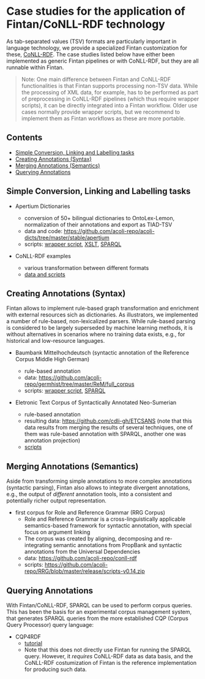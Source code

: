 # Case studies for the application of Fintan/CoNLL-RDF technology

As tab-separated values (TSV) formats are particularly important in language technology, we provide a specialized Fintan customization for these, [CoNLL-RDF](https://github.com/acoli-repo/conll-rdf).
The case studies listed below have either been implemented as generic Fintan pipelines or with CoNLL-RDF, but they are all runnable within Fintan.

> Note: One main difference between Fintan and CoNLL-RDF functionalities is that Fintan supports processing non-TSV data. 
> While the processing of XML data, for example, has to be performed as part of preprocessing in CoNLL-RDF pipelines (which thus require wrapper scripts), 
it can be directly integrated into a Fintan workflow. Older use cases normally provide wrapper scripts, but we recommend to implement 
them as Fintan workflows as these are more portable.

## Contents

  * [Simple Conversion, Linking and Labelling tasks](#simple-conversion-linking-and-labelling-tasks)
  * [Creating Annotations (Syntax)](#creating-annotations-syntax)
  * [Merging Annotations (Semantics)](#merging-annotations-semantics)
  * [Querying Annotations](#querying-annotations)

## Simple Conversion, Linking and Labelling tasks

- Apertium Dictionaries
  - conversion of 50+ bilingual dictionaries to OntoLex-Lemon, normalization of their annotations and export as TIAD-TSV
  - data and code: https://github.com/acoli-repo/acoli-dicts/tree/master/stable/apertium
  - scripts: [wrapper script](https://github.com/acoli-repo/acoli-dicts/blob/master/stable/apertium/build.sh), [XSLT](https://github.com/acoli-repo/acoli-dicts/blob/master/stable/apertium/dix2trans-ttl.xsl), [SPARQL](https://github.com/acoli-repo/acoli-dicts/blob/master/stable/apertium/ontolex2tsv.sparql)

- CoNLL-RDF examples
  - various transformation between different formats
  - [data and scripts](https://github.com/acoli-repo/conll-rdf/tree/master/examples)

## Creating Annotations (Syntax)

Fintan allows to implement rule-based graph transformation and enrichment with external resources sich as dictionaries. As illustrators, we implemented a number of rule-based, non-lexicalized parsers. While rule-based parsing is considered to be largely superseded by machine learning methods, it is without alternatives in scenarios where no training data exists, e.g., for historical and low-resource languages.

- Baumbank Mittelhochdeutsch (syntactic annotation of the Reference Corpus Middle High German)
  - rule-based annotation
  - data: https://github.com/acoli-repo/germhist/tree/master/ReM/full_corpus
  - scripts: [wrapper script](https://github.com/acoli-repo/germhist/blob/master/ReM/Makefile), [SPARQL](https://github.com/acoli-repo/germhist/tree/master/ReM/res/sparql)
  
- Eletronic Text Corpus of Syntactically Annotated Neo-Sumerian
  - rule-based annotation
  - resulting data: https://github.com/cdli-gh/ETCSANS
    (note that this data results from merging the results of several techniques, one of them was rule-based annotation with SPARQL, another one was annotation projection)
  - [scripts](https://github.com/cdli-gh/mtaac_syntax_pipeline)

## Merging Annotations (Semantics)

Aside from transforming simple annotations to more complex annotations (syntactic parsing), Fintan also allows to integrate divergent annotations, e.g., the output of *different* annotation tools, into a consistent and potentially richer output representation.

- first corpus for Role and Reference Grammar (RRG Corpus)
  - Role and Reference Grammar is a cross-linguistically applicable semantics-based framework for syntactic annotation, with special focus on argument linking 
  - The corpus was created by aligning, decomposing and re-integrating semantic annotations from PropBank and syntactic annotations from the Universal Dependencies  
  - data: https://github.com/acoli-repo/conll-rdf
  - scripts: https://github.com/acoli-repo/RRG/blob/master/release/scripts-v0.14.zip

## Querying Annotations

With Fintan/CoNLL-RDF, SPARQL can be used to perform corpus queries. This has been the basis for an experimental corpus management system, that generates SPARQL queries from the more established CQP (Corpus Query Processor) query language:

- CQP4RDF
  - [tutorial](https://github.com/acoli-repo/cqp4rdf/blob/master/QueryGeneratorTutorial.md) 
  - Note that this does not directly use Fintan for running the SPARQL query. However, it *requires* CoNLL-RDF data as data basis, and the CoNLL-RDF costumization of Fintan is the reference implementation for producing such data.

